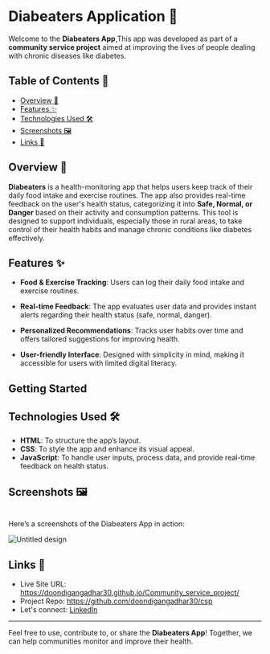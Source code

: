 # Diabeaters Application 🎯

Welcome to the **Diabeaters App**,This app was developed as part of a **community service project** aimed at improving the lives of people dealing with chronic diseases like diabetes.

## Table of Contents 📖

- [Overview 🎯](#overview-)
- [Features ✨](#features-)
- [Technologies Used 🛠️](#technologies-used-)
- [Screenshots 🖼️](#screenshots-)
- [Links 📌](#links-)

## Overview 🎯

**Diabeaters** is a health-monitoring app that helps users keep track of their daily food intake and exercise routines. The app also provides real-time feedback on the user's health status, categorizing it into **Safe, Normal, or Danger** based on their activity and consumption patterns. This tool is designed to support individuals, especially those in rural areas, to take control of their health habits and manage chronic conditions like diabetes effectively.

## Features ✨

- **Food & Exercise Tracking**: Users can log their daily food intake and exercise routines.
  
- **Real-time Feedback**: The app evaluates user data and provides instant alerts regarding their health status (safe, normal, danger).

- **Personalized Recommendations**: Tracks user habits over time and offers tailored suggestions for improving health.

- **User-friendly Interface**: Designed with simplicity in mind, making it accessible for users with limited digital literacy.

## Getting Started
## Technologies Used 🛠️

- **HTML**: To structure the app’s layout.
- **CSS**: To style the app and enhance its visual appeal.
- **JavaScript**: To handle user inputs, process data, and provide real-time feedback on health status.

## Screenshots 🖼️
<br>
Here’s a screenshots of the Diabeaters App in action:

![Untitled design](https://github.com/user-attachments/assets/074562b8-e4a3-4837-a738-1bbf78f4ad39)

  
## Links 📌

- Live Site URL: https://doondigangadhar30.github.io/Community_service_project/
- Project Repo: https://github.com/doondigangadhar30/csp
- Let's connect: [LinkedIn](https://www.linkedin.com/in/doondi/) 

---

Feel free to use, contribute to, or share the **Diabeaters App**! Together, we can help communities monitor and improve their health.
